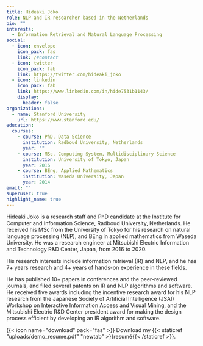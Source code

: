 ```yaml
---
title: Hideaki Joko
role: NLP and IR researcher based in the Netherlands
bio: ""
interests:
  - Information Retrieval and Natural Language Processing
social:
  - icon: envelope
    icon_pack: fas
    link: /#contact
  - icon: twitter
    icon_pack: fab
    link: https://twitter.com/hideaki_joko
  - icon: linkedin
    icon_pack: fab
    link: https://www.linkedin.com/in/hide7531b1143/
    display:
      header: false
organizations:
  - name: Stanford University
    url: https://www.stanford.edu/
education:
  courses:
    - course: PhD, Data Science
      institution: Radboud University, Netherlands
      year: ""
    - course: MSc, Computing System, Multidisciplinary Science
      institution: University of Tokyo, Japan
      year: 2016
    - course: BEng, Applied Mathematics
      institution: Waseda University, Japan
      year: 2014
email: ""
superuser: true
highlight_name: true
---
```

Hideaki Joko is a research staff and PhD candidate at the Institute for Computer and Information Science, Radboud University, Netherlands. He received his MSc from the University of Tokyo for his research on natural language processing (NLP), and BEng in applied mathematics from Waseda University. He was a research engineer at Mitsubishi Electric Information and Technology R&D Center, Japan, from 2016 to 2020.

His research interests include information retrieval (IR) and NLP, and he has 7+ years research and 4+ years of hands-on experience in these fields.

He has published 10+ papers in conferences and the peer-reviewed journals, and filed several patents on IR and NLP algorithms and software. He received five awards including the incentive research award for his NLP research from the Japanese Society of Artificial Intelligence (JSAI) Workshop on Interactive Information Access and Visual Mining, and the Mitsubishi Electric R&D Center president award for making the design process efficient by developing an IR algorithm and software.

{{< icon name="download" pack="fas" >}} Download my {{< staticref "uploads/demo_resume.pdf" "newtab" >}}resumé{{< /staticref >}}.